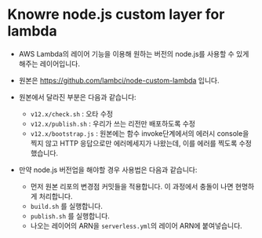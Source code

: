 # Knowre node.js custom layer for lambda

* AWS Lambda의 레이어 기능을 이용해 원하는 버전의 node.js를 사용할 수 있게 해주는 레이어입니다.

* 원본은 https://github.com/lambci/node-custom-lambda 입니다.

* 원본에서 달라진 부분은 다음과 같습니다:
  * `v12.x/check.sh` : 오타 수정
  * `v12.x/publish.sh` : 우리가 쓰는 리전만 배포하도록 수정
  * `v12.x/bootstrap.js` : 원본에는 함수 invoke단계에서의 에러시 console을 찍지 않고 HTTP 응답으로만 에러메세지가 나왔는데, 이를 에러를 찍도록 수정했습니다.

* 만약 node.js 버전업을 해야할 경우 사용법은 다음과 같습니다:
  * 먼저 원본 리포의 변경점 커밋들을 적용합니다. 이 과정에서 충돌이 나면 현명하게 처리합니다.
  * `build.sh` 를 실행합니다.
  * `publish.sh` 를 실행합니다.
  * 나오는 레이어의 ARN을 `serverless.yml`의 레이어 ARN에 붙여넣습니다.
